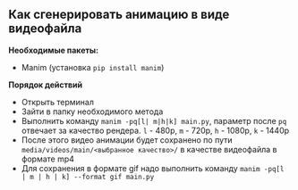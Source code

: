 ## Как сгенерировать анимацию в виде видеофайла

**Необходимые пакеты:**
- Manim (установка `pip install manim`)

**Порядок действий**
- Открыть терминал
- Зайти в папку необходимого метода
- Выполнить команду `manim -pq[l| m|h|k] main.py`, параметр после `pq` отвечает за качество рендера. `l` - 480p, `m` - 720p, `h` - 1080p, `k` - 1440p
- После этого видео анимации будет сохранено по пути `media/videos/main/<выбранное качество>/` в качестве видеофайла в формате mp4
- Для сохранения в формате gif надо выполнить команду `manim -pq[l | m | h | k] --format gif main.py`
